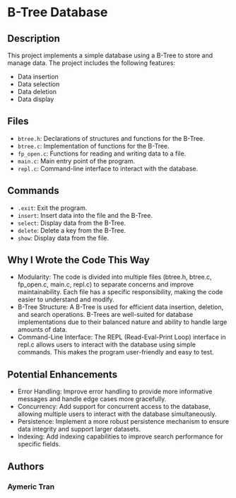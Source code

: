 # B-Tree Database

## Description

This project implements a simple database using a B-Tree to store and manage data. The project includes the following features:
- Data insertion
- Data selection
- Data deletion
- Data display

## Files

- `btree.h`: Declarations of structures and functions for the B-Tree.
- `btree.c`: Implementation of functions for the B-Tree.
- `fp_open.c`: Functions for reading and writing data to a file.
- `main.c`: Main entry point of the program.
- `repl.c`: Command-line interface to interact with the database.

## Commands

- `.exit`: Exit the program.
- `insert`: Insert data into the file and the B-Tree.
- `select`: Display data from the B-Tree.
- `delete`: Delete a key from the B-Tree.
- `show`: Display data from the file.

## Why I Wrote the Code This Way

- Modularity: The code is divided into multiple files (btree.h, btree.c, fp_open.c, main.c, repl.c) to separate concerns and improve maintainability. Each file has a specific responsibility, making the code easier to understand and modify.
- B-Tree Structure: A B-Tree is used for efficient data insertion, deletion, and search operations. B-Trees are well-suited for database implementations due to their balanced nature and ability to handle large amounts of data.
- Command-Line Interface: The REPL (Read-Eval-Print Loop) interface in repl.c allows users to interact with the database using simple commands. This makes the program user-friendly and easy to test.

## Potential Enhancements
- Error Handling: Improve error handling to provide more informative messages and handle edge cases more gracefully.
- Concurrency: Add support for concurrent access to the database, allowing multiple users to interact with the database simultaneously.
- Persistence: Implement a more robust persistence mechanism to ensure data integrity and support larger datasets.
- Indexing: Add indexing capabilities to improve search performance for specific fields.

## Authors
### Aymeric Tran



